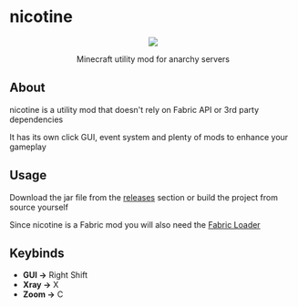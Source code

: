 # nicotine

<p align="center">
  <img src="https://github.com/user-attachments/assets/a15e0c5c-0047-4f63-8bd6-dcc7de78f171">
</p>
<p align="center">Minecraft utility mod for anarchy servers</p>

## About

nicotine is a utility mod that doesn't rely on Fabric API or 3rd party dependencies

It has its own click GUI, event system and plenty of mods to enhance your gameplay

## Usage

Download the jar file from the [releases](https://github.com/tranarchy/nicotine/releases) section or build the project from source yourself

Since nicotine is a Fabric mod you will also need the [Fabric Loader](https://fabricmc.net/)

## Keybinds

- **GUI ->** Right Shift
- **Xray ->** X
- **Zoom ->** C 
